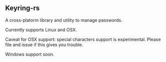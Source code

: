 ## Keyring-rs

A cross-platorm library and utility to manage passwords.

Currently supports Linux and OSX.

Caveat for OSX support: special characters support is experimental. Please file and issue if this gives you trouble.

Windows support soon.


